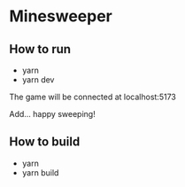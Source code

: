 # Minesweeper

## How to run

- yarn
- yarn dev

The game will be connected at localhost:5173

Add... happy sweeping!

## How to build

- yarn
- yarn build
